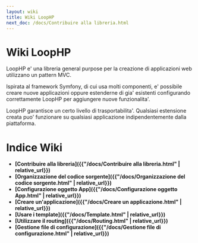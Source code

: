 ```yaml
---
layout: wiki
title: Wiki LoopHP
next_doc: /docs/Contribuire alla libreria.html
---
```

# Wiki LoopHP

LoopHP e' una libreria general purpose per la creazione di applicazioni web utilizzano un pattern MVC.

Ispirata al framework Symfony, di cui usa molti componenti, e' possibile creare nuove applicazioni oppure 
estenderne di gia' esistenti configurando correttamente LoopHP per aggiungere nuove funzionalita'.

LoopHP garantisce un certo livello di trasportabilita'. Qualsiasi estensione creata puo' funzionare su qualsiasi
applicazione indipendentemente dalla piattaforma. 

# Indice Wiki

* **[Contribuire alla libreria]({{"/docs/Contribuire alla libreria.html" | relative_url}})**
* **[Organizzazione del codice sorgente]({{"/docs/Organizzazione del codice sorgente.html" | relative_url}})**
* **[Configurazione oggetto App]({{"/docs/Configurazione oggetto App.html" | relative_url}})**
* **[Creare un'applicazione]({{"/docs/Creare un applicazione.html" | relative_url}})**
* **[Usare i template]({{"/docs/Template.html" | relative_url}})**
* **[Utilizzare il routing]({{"/docs/Routing.html" | relative_url}})**
* **[Gestione file di configurazione]({{"/docs/Gestione file di configurazione.html" | relative_url}})**